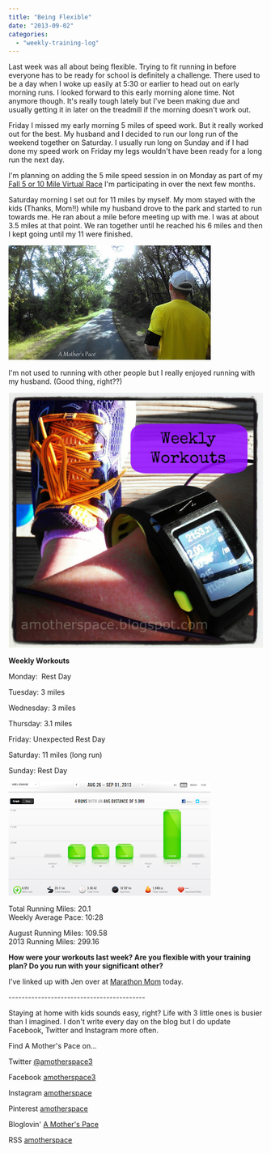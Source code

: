 ```yaml
---
title: "Being Flexible"
date: "2013-09-02"
categories: 
  - "weekly-training-log"
---
```


Last week was all about being flexible. Trying to fit running in before everyone has to be ready for school is definitely a challenge. There used to be a day when I woke up easily at 5:30 or earlier to head out on early morning runs. I looked forward to this early morning alone time. Not anymore though. It's really tough lately but I've been making due and usually getting it in later on the treadmill if the morning doesn't work out.   
  
Friday I missed my early morning 5 miles of speed work. But it really worked out for the best. My husband and I decided to run our long run of the weekend together on Saturday. I usually run long on Sunday and if I had done my speed work on Friday my legs wouldn't have been ready for a long run the next day.  
  
I'm planning on adding the 5 mile speed session in on Monday as part of my [Fall 5 or 10 Mile Virtual Race](http://bit.ly/16Zv3iz) I'm participating in over the next few months.  
  
Saturday morning I set out for 11 miles by myself. My mom stayed with the kids (Thanks, Mom!!) while my husband drove to the park and started to run towards me. He ran about a mile before meeting up with me. I was at about 3.5 miles at that point. We ran together until he reached his 6 miles and then I kept going until my 11 were finished.  
  
  

[![Being Flexible | A Mother's Pace](images/IMAG2324.jpg "Being Flexible | A Mother's Pace")](http://amotherspace.net/wp-content/uploads/2013/09/IMAG23241.jpg)

  
I'm not used to running with other people but I really enjoyed running with my husband. (Good thing, right??)  
  

[![Weekly Workouts | A Mother's Pace](images/Weekly+Workouts8.jpg "Weekly Workouts | A Mother's Pace")](http://amotherspace.net/wp-content/uploads/2013/09/Weekly+Workouts9.jpg)

  
**Weekly Workouts**  
  
Monday:  Rest Day  
  
Tuesday: 3 miles  
  
Wednesday: 3 miles  
  
Thursday: 3.1 miles  
  
Friday: Unexpected Rest Day  
  
Saturday: 11 miles (long run)  
  
Sunday: Rest Day  
  
  

[![Weekly Workouts | A Mother's Pace](images/NikeSept1.PNG "Weekly Workouts | A Mother's Pace")](http://2.bp.blogspot.com/-GZX5LblIldY/UiN9yQky8JI/AAAAAAAAOB4/hLf65tGe5oQ/s1600/NikeSept1.PNG)

  
Total Running Miles: 20.1  
Weekly Average Pace: 10:28  
  
August Running Miles: 109.58  
2013 Running Miles: 299.16  
  
  
  

**How were your workouts last week? Are you flexible with your training plan? Do you run with your significant other?**

  
I've linked up with Jen over at [Marathon Mom](http://bit.ly/1cyn4eH) today.  
  
  

\------------------------------------------

  

Staying at home with kids sounds easy, right? Life with 3 little ones is busier than I imagined. I don't write every day on the blog but I do update Facebook, Twitter and Instagram more often.   
  
Find A Mother's Pace on...  
  
Twitter [@amotherspace3](https://twitter.com/amotherspace3)  
  
Facebook [amotherspace3](http://facebook.com/amotherspace3)  
  
Instagram [amotherspace](http://instagram.com/amotherspace)  
  
Pinterest [amotherspace](http://pinterest.com/amotherspace/)  
  
Bloglovin' [A Mother's Pace](http://www.bloglovin.com/en/blog/6680087)  
  
RSS [amotherspace](http://feeds.feedburner.com/amotherspace)
